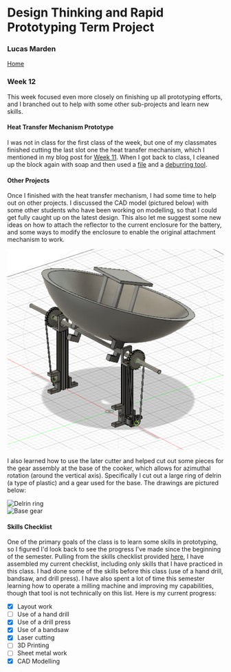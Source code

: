 # Design Thinking and Rapid Prototyping Term Project
### Lucas Marden
[Home](https://lmarden.github.io/rapid-prototyping/)


### Week 12
This week focused even more closely on finishing up all prototyping efforts, and I branched out to help with some other sub-projects and learn new skills.


#### Heat Transfer Mechanism Prototype
I was not in class for the first class of the week, but one of my classmates finished cutting the last slot one the heat transfer mechanism, which I mentioned in my blog post for [Week 11](https://lmarden.github.io/rapid-prototyping/Week_11/). When I got back to class, I cleaned up the block again with soap and then used a [file](https://www.amazon.com/AZUNO-Premium-Forged-Triangle-Half-Round/dp/B087TPVZS3/ref=sr_1_2_sspa?keywords=metal+file&qid=1638159947&sr=8-2-spons&psc=1&spLa=ZW5jcnlwdGVkUXVhbGlmaWVyPUEzNDFXUkdTTDhTMDIwJmVuY3J5cHRlZElkPUEwMTM3MTcxMkQwOEU4WkxGUTEyWiZlbmNyeXB0ZWRBZElkPUEwNjEzNTI2U1NVSkUwRDZLNVBUJndpZGdldE5hbWU9c3BfYXRmJmFjdGlvbj1jbGlja1JlZGlyZWN0JmRvTm90TG9nQ2xpY2s9dHJ1ZQ==)  and a [deburring tool](https://www.amazon.com/Deburring-YUFUTOL-Removing-Aluminum-Fiberboard/dp/B07KS1HPN6/ref=asc_df_B07KS1HPN6/?tag=hyprod-20&linkCode=df0&hvadid=309807921328&hvpos=&hvnetw=g&hvrand=7524761374497326613&hvpone=&hvptwo=&hvqmt=&hvdev=c&hvdvcmdl=&hvlocint=&hvlocphy=9002000&hvtargid=pla-636386919314&psc=1).


#### Other Projects
Once I finished with the heat transfer mechanism, I had some time to help out on other projects. I discussed the CAD model (pictured below) with some other students who have been working on modelling, so that I could get fully caught up on the latest design. This also let me suggest some new ideas on how to attach the reflector to the current enclosure for the battery, and some ways to modify the enclosure to enable the original attachment mechanism to work.

![Current CAD Model](./Images/current_CAD_model.png)


I also learned how to use the later cutter and helped cut out some pieces for the gear assembly at the base of the cooker, which allows for azimuthal rotation (around the vertical axis). Specifically I cut out a large ring of delrin (a type of plastic) and a gear used for the base. The drawings are pictured below:


![Delrin ring](./Images/delrin_ring)  
![Base gear](./Images/base_gear)


#### Skills Checklist
One of the primary goals of the class is to learn some skills in prototyping, so I figured I'd look back to see the progress I've made since the beginning of the semester. Pulling from the skills checklist provided [here](https://nathanmelenbrink.github.io/rapid-prototyping/skills/index.html), I have assembled my current checklist, including only skills that I have practiced in this class. I had done some of the skills before this class (use of a hand drill, bandsaw, and drill press). I have also spent a lot of time this semester learning how to operate a milling machine and improving my capabilities, though that tool is not technically on this list. Here is my current progress:

 - [x] Layout work
 - [ ] Use of a hand drill
 - [x] Use of a drill press
 - [x] Use of a bandsaw
 - [x] Laser cutting
 - [ ] 3D Printing
 - [ ] Sheet metal work
 - [x] CAD Modelling
